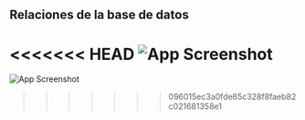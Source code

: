 ## Relaciones de la base de datos

<<<<<<< HEAD
![App Screenshot](https://cdn.dribbble.com/userupload/5798863/file/original-76b5df8727762ce05677ca9e21c9574d.jpg?compress=1&resize=600x499)
=======
![App Screenshot](https://cdn.dribbble.com/userupload/5798863/file/original-76b5df8727762ce05677ca9e21c9574d.jpg?compress=1&resize=600x499)
>>>>>>> 096015ec3a0fde65c328f8faeb82c021681358e1
